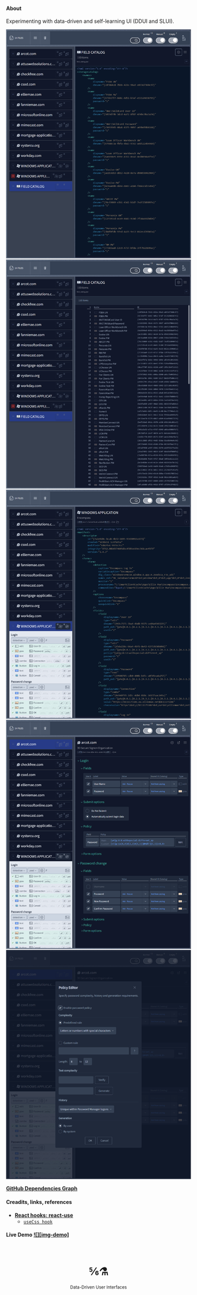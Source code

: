 #### About

Experimenting with data-driven and self-learning UI (DDUI and SLUI).

<!-- ![](src/assets/previews/2022-08-14_16-24-05,highlight2.png) -->

![](src/assets/previews/2022-08-31_16-51-02.png)
![](src/assets/previews/2022-08-31_16-51-03.png)
![](src/assets/previews/2022-08-31_16-51-04.png)
![](src/assets/previews/2022-08-31_16-51-05.png)
![](src/assets/previews/2022-08-31_16-51-06.png)


[**GitHub Dependencies Graph**](https://github.com/maxzz/dropzone/network/dependencies)

<!--
[**Visualization** of npm package usage](https://octo-repo-visualization.vercel.app/?repo=maxzz%2Fdropzone)
* [Explore for yourself](https://githubnext.com/projects/repo-visualization#explore-for-yourself) (search 'maxzz/dropzone')
* [tw](https://twitter.com/GitHubNext/status/1423315150413705223)
* [API repo](https://api.github.com/repos/maxzz/dropzone)
* [API followers](https://api.github.com/users/maxzz/followers)
* [GH advanced seach: 'create-diagram extension:yml'](https://github.com/search?q=create-diagram+extension%3Ayml&type=Code&ref=advsearch&l=&l=)
-->

#### Creadits, links, references

- [**React hooks: react-use**](https://github.com/streamich/react-use)
    <!-- <a href="http://streamich.github.io/react-use"><img src="https://img.shields.io/badge/demos-🚀-green.svg" alt="demos" /></a> -->
  - [`useCss hook`](https://github.com/streamich/react-use/blob/master/docs/useCss.md)

<!-- <a href="http://streamich.github.io/react-use"><img src="https://img.shields.io/badge/demos-🚀-yellow.svg" alt="demos" /></a> -->
<!-- [img-demo]: https://img.shields.io/badge/demo-%20%20%20%F0%9F%9A%80-green.svg -->

#### Live Demo [![][img-demo]](https://maxzz.github.io/dropzone)


<!--
Tested project and now moved into 'not-used-now' src/components/UI/nun/nun.zip:

* from-radix-ui.tsx, UIDropdownMenuOrg.tsx - original example and component from radix-ui website

* UIDropdownMenuLaag.tsx - https://github.com/everweij/react-laag <- Hooks for positioning tooltips & popovers

* UIMultilineEdit.tsx - wrapper around DOM multiline edit control

* UISplitPane.ts, UISplitPane.css - https://github.com/tomkp/react-split-pane <- original split bar wo/ fixes

* Card/CardMenuOverlays.tsx - https://github.com/react-bootstrap/react-overlays
    Section2_Main.tsx:
        // import { CardMenuOverlays } from './Panel1_FilesList/Card/CardMenuOverlays';
        // import { CardMenu } from './Panel1_FilesList/Card/CardMenu';
        // import { Panel3_SelectedItems } from './Panel3_SelectedItems/Panel3_SelectedItems';
                {/* <CardMenuOverlays /> */}
                {/* <CardMenu /> */}
                {/* <Panel3_SelectedItems className="flex-none" /> */}

* https://github.com/wellyshen/react-cool-virtual

    folder useVirtual and

    Panel1_FilesList.tsx:
        //old: import Card, { CardWRef } from './Card/Card';
        //old: import useVirtual, { Item } from 'react-cool-virtual';
        //import useVirtual from '../../../hooks/useVirtual/useVirtual';

        /*
        function Panel1_FilesListNew({ className, ...rest }: HTMLAttributes<HTMLElement>) { //TODO: add compact view
            const files = useAtomValue(filteredAtom);

            //const [len, setLen] = useState(files.length);

            // useEffect(() => {
            //     setLen(files.length);
            //  }, [files.length]);

            const { outerRef, innerRef, items } = useVirtual<HTMLDivElement, HTMLDivElement>({
                // itemCount: len,
                itemCount: files.length,
                //resetScroll: true,
                // itemSize: 141,
                // itemSize: (idx: number) => {
                //     console.log('idx', idx);
                //     return 141;
                // },
            });

            //console.log(`items dropped: ${files.length} virtual:`, items);

            return (
                <>
                    <div ref={outerRef} className="w-full h-full overflow-auto">
                        {/* <div ref={innerRef} className="relative grid grid-flow-row gap-4 text-sm"> * /}
                        <div ref={innerRef} className="text-sm">
                            {items.map(({ index, measureRef }) => {
                                const atom = files[index];
                                //console.log('item atom', atom);
                                if (!atom) {
                                    return;
                                }

                                return (
                                    //<div ref={measureRef} className="">
                                    <CardWRef ref={measureRef} fileUsAtom={atom} className="mb-4" key={`${atom}`} />
                                    // <CardWRef fileUsAtom={atom} className="mb-4" key={`${atom}`} />
                                    //</div>
                                );
                            })}
                        </div>
                    </div>
                </>
            );
        }
        */
* src/hooks/useClipcoardCopy.ts - https://github.com/feross/clipboard-copy - obsolete

* "@reach/router": "^1.3.4", - https://github.com/reach/router - never realy used and now is obsolete

* "framer-motion": "6.5.1", - https://github.com/framer/motion - never realy used and so far happy w/ react-spring

* "react-merge-refs": "2.0.1", - https://github.com/gregberge/react-merge-refs - so simple that no need to have a separate package

* "styled-components": "5.3.5", - https://github.com/styled-components/styled-components - should use instead of @stitches/react, but who cares
  "@types/styled-components": "5.1.26",

* TODO:
        "react-overlays": "5.2.0",
        "react-popper": "2.3.0",
        "react-popper-tooltip": "4.4.2",

-->

<!--
<div align="center"><h3>Contributors</h3></div>
<br />
<a href="https://github.com/maxzz/dropzone/graphs/contributors"><img src="https://opencollective.com/dropzone/contributors.svg?width=890&button=false" /></a>
-->



<div align="center">
  <br/>
  <h1>⅚⚗</h1>
  <sup>Data-Driven User Interfaces</sup>
  <br/>
  <br/>
  <!-- <pre>npm i <a href="https://www.npmjs.com/package/react-use">react-use</a></pre> -->
</div>

<!--
setting.json:

    "tailwindCSS.experimental.classRegex": [

        "\"([^\"]*)\"",
        "classNames\\('([^)]*)\\')",
        "'([^']*)'"
    ],

probelms with that:
    * abnormal amount of intellisense hints and first is tailwind/CSS text instead of the real help
    * color squares are doubled

another version tw("classes") and classNames("classes", "classes"):
    * classNames can be multiline
    * need spaces around string content
    * will not work for grid-cols-[minmax(0,1fr)]

    "tailwindCSS.experimental.classRegex": [
        "tw\\(['\"`]([^)]*)['\"`]\\)",
        "classNames\\(([^)]*)\\)",
    ],

another version with ending by ';':
    * will combine until the next operator if ';' is missing;
    * spaces after and before quatas also required, i.e. " p-2 "

    "tailwindCSS.experimental.classRegex": [
        "tw\\(['\"`]([^)]*)['\"`]\\)",
        "classNames\\(([^;]*)\\);",
    ],

 -->